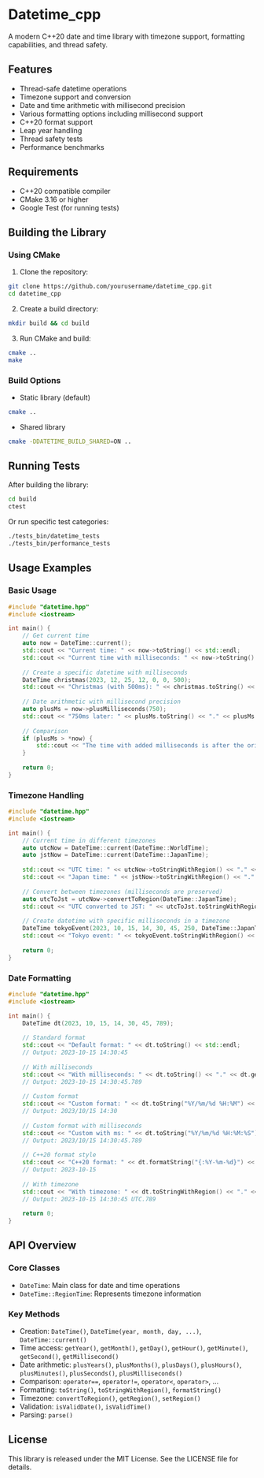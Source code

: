 # Datetime_cpp

A modern C++20 date and time library with timezone support, formatting capabilities, and thread safety.

## Features

- Thread-safe datetime operations
- Timezone support and conversion
- Date and time arithmetic with millisecond precision
- Various formatting options including millisecond support
- C++20 format support
- Leap year handling
- Thread safety tests
- Performance benchmarks

## Requirements

- C++20 compatible compiler
- CMake 3.16 or higher
- Google Test (for running tests)

## Building the Library

### Using CMake

1. Clone the repository:
```bash
git clone https://github.com/yourusername/datetime_cpp.git
cd datetime_cpp
```

2. Create a build directory:
```bash
mkdir build && cd build
```

3. Run CMake and build:
```bash
cmake ..
make
```

### Build Options

- Static library (default)
```bash
cmake ..
```

- Shared library
```bash
cmake -DDATETIME_BUILD_SHARED=ON ..
```

## Running Tests

After building the library:

```bash
cd build
ctest
```

Or run specific test categories:

```bash
./tests_bin/datetime_tests
./tests_bin/performance_tests
```

## Usage Examples

### Basic Usage

```cpp
#include "datetime.hpp"
#include <iostream>

int main() {
    // Get current time
    auto now = DateTime::current();
    std::cout << "Current time: " << now->toString() << std::endl;
    std::cout << "Current time with milliseconds: " << now->toString() << "." << now->getMillisecond() << std::endl;
    
    // Create a specific datetime with milliseconds
    DateTime christmas(2023, 12, 25, 12, 0, 0, 500);
    std::cout << "Christmas (with 500ms): " << christmas.toString() << "." << christmas.getMillisecond() << std::endl;
    
    // Date arithmetic with millisecond precision
    auto plusMs = now->plusMilliseconds(750);
    std::cout << "750ms later: " << plusMs.toString() << "." << plusMs.getMillisecond() << std::endl;
    
    // Comparison
    if (plusMs > *now) {
        std::cout << "The time with added milliseconds is after the original time" << std::endl;
    }
    
    return 0;
}
```

### Timezone Handling

```cpp
#include "datetime.hpp"
#include <iostream>

int main() {
    // Current time in different timezones
    auto utcNow = DateTime::current(DateTime::WorldTime);
    auto jstNow = DateTime::current(DateTime::JapanTime);
    
    std::cout << "UTC time: " << utcNow->toStringWithRegion() << "." << utcNow->getMillisecond() << std::endl;
    std::cout << "Japan time: " << jstNow->toStringWithRegion() << "." << jstNow->getMillisecond() << std::endl;
    
    // Convert between timezones (milliseconds are preserved)
    auto utcToJst = utcNow->convertToRegion(DateTime::JapanTime);
    std::cout << "UTC converted to JST: " << utcToJst.toStringWithRegion() << "." << utcToJst.getMillisecond() << std::endl;
    
    // Create datetime with specific milliseconds in a timezone
    DateTime tokyoEvent(2023, 10, 15, 14, 30, 45, 250, DateTime::JapanTime);
    std::cout << "Tokyo event: " << tokyoEvent.toStringWithRegion() << "." << tokyoEvent.getMillisecond() << std::endl;
    
    return 0;
}
```

### Date Formatting

```cpp
#include "datetime.hpp"
#include <iostream>

int main() {
    DateTime dt(2023, 10, 15, 14, 30, 45, 789);
    
    // Standard format
    std::cout << "Default format: " << dt.toString() << std::endl;
    // Output: 2023-10-15 14:30:45
    
    // With milliseconds
    std::cout << "With milliseconds: " << dt.toString() << "." << dt.getMillisecond() << std::endl;
    // Output: 2023-10-15 14:30:45.789
    
    // Custom format
    std::cout << "Custom format: " << dt.toString("%Y/%m/%d %H:%M") << std::endl;
    // Output: 2023/10/15 14:30
    
    // Custom format with milliseconds
    std::cout << "Custom with ms: " << dt.toString("%Y/%m/%d %H:%M:%S") << "." << dt.getMillisecond() << std::endl;
    // Output: 2023/10/15 14:30:45.789
    
    // C++20 format style
    std::cout << "C++20 format: " << dt.formatString("{:%Y-%m-%d}") << std::endl;
    // Output: 2023-10-15
    
    // With timezone
    std::cout << "With timezone: " << dt.toStringWithRegion() << "." << dt.getMillisecond() << std::endl;
    // Output: 2023-10-15 14:30:45 UTC.789
    
    return 0;
}
```

## API Overview

### Core Classes

- `DateTime`: Main class for date and time operations
- `DateTime::RegionTime`: Represents timezone information

### Key Methods

- Creation: `DateTime()`, `DateTime(year, month, day, ...)`, `DateTime::current()`
- Time access: `getYear()`, `getMonth()`, `getDay()`, `getHour()`, `getMinute()`, `getSecond()`, `getMillisecond()`
- Date arithmetic: `plusYears()`, `plusMonths()`, `plusDays()`, `plusHours()`, `plusMinutes()`, `plusSeconds()`, `plusMilliseconds()`
- Comparison: `operator==`, `operator!=`, `operator<`, `operator>`, ...
- Formatting: `toString()`, `toStringWithRegion()`, `formatString()`
- Timezone: `convertToRegion()`, `getRegion()`, `setRegion()`
- Validation: `isValidDate()`, `isValidTime()`
- Parsing: `parse()`

## License

This library is released under the MIT License. See the LICENSE file for details.